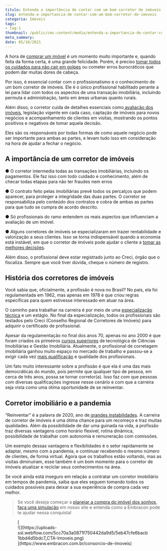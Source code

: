 ```yaml
---
titulo: Entenda a importância de contar com um bom corretor de imóveis
slug: entenda-a-importancia-de-contar-com-um-bom-corretor-de-imoveis
categoria: Imóveis
tags:
- tag-1
thumbnail: /public/cms-content/media/entenda-a-importancia-de-contar-com-um-bom-corretor-de-imoveis.jpg
meta_summary: 
date: 05/10/2021
---
```

A hora de [comprar um imóvel](https://www.embracon.com.br/consorcio-de-imoveis) é um momento muito importante e, quando feita da forma certa, é uma grande felicidade. Porém, é preciso [tomar todos os cuidados para não cair em golpes](https://www.embracon.com.br/blog/fraude-em-consorcio-como-nao-cair-em-golpes) ou cometer erros burocráticos que podem dar muitas dores de cabeça.

Por isso, é essencial contar com o profissionalismo e o conhecimento de um bom corretor de imóveis. Ele é o único profissional habilitado perante a lei para lidar com todos os aspectos de uma transação imobiliária, incluindo permuta e administração, tanto em áreas urbanas quanto rurais.

Além disso, o corretor cuida de detalhes essenciais como[ avaliação dos imóveis](https://www.embracon.com.br/blog/quer-alugar-o-seu-segundo-imovel-saiba-como-valoriza-lo), legislação vigente em cada caso, captação de imóveis para novos negócios e acompanhamento de clientes em visitas, mostrando os pontos positivos e negativos de tomar aquela decisão.

Eles são os responsáveis por todas formas de como aquele negócio pode ser importante para ambas as partes, e levam tudo isso em consideração na hora de ajudar a fechar o negócio.

A importância de um corretor de imóveis
---------------------------------------

● O corretor intermedia todas as transações imobiliárias, incluindo os pagamentos. Ele faz isso com todo cuidado e conhecimento, além de checar todas etapas para não ter fraudes nem erros

● O contrato feito pelas imobiliárias prevê todos os percalços que podem aparecer, para proteger a integridade das duas partes. O corretor se responsabiliza pelo conteúdo dos contratos e cobra de ambas as partes para que tudo se cumpra de acordo descrito.

● Só profissionais do ramo entendem os reais aspectos que influenciam a avaliação de um imóvel.

● Alguns corretores de imóveis se especializaram em trazer rentabilidade e valorização a seus clientes. Isso se torna indispensável quando a economia está instável, em que o corretor de imóveis pode ajudar o cliente a [tomar as melhores decisões](https://www.embracon.com.br/blog/saiba-o-que-levar-em-consideracao-antes-de-comprar-um-imovel).

Além disso, o profissional deve estar registrado junto ao Creci, órgão que o fiscaliza. Sempre que você tiver dúvida, cheque o número de registro.

História dos corretores de imóveis 
-----------------------------------

Você sabia que, oficialmente, a profissão é nova no Brasil? No país, ela foi regulamentada em 1962, mas apenas em 1978 é que criou regras específicas para quem estivesse interessado em atuar na área.

O caminho para trabalhar na carreira é por meio de uma [especialização técnica](https://www.embracon.com.br/blog/segunda-graduacao-ou-pos-graduacao-qual-e-a-melhor-opcao) e um estágio. No final da especialização, todos os profissionais são testados pelo Creci (Conselho Regional de Corretores de Imóveis) para adquirir o certificado de profissional.

Apesar da regulamentação no final dos anos 70, apenas no ano 2000 é que foram criados os primeiros [cursos superiores](https://www.embracon.com.br/blog/quais-carreiras-estarao-em-alta-nos-proximos-anos-descubra-aqui) de tecnológica de Ciências Imobiliárias e Gestão Imobiliária. Atualmente, o profissional de corretagem imobiliária ganhou muito espaço no mercado de trabalho e passou-se a exigir cada vez [mais qualificação](https://www.embracon.com.br/blog/entenda-qual-e-a-importancia-da-faculdade-para-o-curriculo) e qualidade dos profissionais.

Um fato muito interessante sobre a profissão é que ela é uma das mais democráticas do mundo, pois permite que qualquer tipo de pessoa, em cerca de três anos, possa se tornar corretor(a). Isso faz com que pessoas com diversas qualificações ingresse nesse cenário e com que a carreira seja vista como uma ótima oportunidade de se reinventar.

Corretor imobiliário e a pandemia
---------------------------------

“Reinventar” é a palavra de 2020, ano de[ grandes instabilidades](https://www.embracon.com.br/blog/entenda-como-o-consorcio-pode-te-ajudar-a-manter-a-estabilidade-financeira). A carreira de corretor de imóveis é uma ótima chance para um recomeço e traz muitas qualidades. Além da possibilidade de dar uma guinada na vida, a profissão traz diversas vantagens como horário flexível, rotina dinâmica, possibilidade de trabalhar com autonomia e remuneração com comissões.

Um exemplo dessas vantagens e flexibilidades é o setor rapidamente se adaptar, mesmo com a pandemia, e continuar recebendo o mesmo número de clientes, de forma virtual. Agora que os trabalhos estão voltando, mas as visitas diminuíram, esse também é um bom momento para o corretor de imóveis atualizar e reciclar seus conhecimentos na área.

Se você ainda está inseguro em relação a contratar um corretor imobiliário em tempos de pandemia, saiba que eles seguem tomando todos os cuidados possíveis para deixar a sua experiência de compra cada vez melhor.

> Se você deseja começar a [planejar a compra do imóvel dos sonhos](https://www.embracon.com.br/blog/hora-certa-comprar-imovel), [faça uma simulação](https://www.embracon.com.br/consorcio) em nosso site e entenda como a Embracon pode te ajudar nessa conquista!

<figure class="w-richtext-figure-type-image w-richtext-align-center">[<div>![](https://uploads-ssl.webflow.com/5cc70a3a0871f750442da9d5/5eb47cfe6bacb1bbd4d5bdc7_CTA-Imoveis.png)</div>](https://www.embracon.com.br/consorcio-de-imoveis)</figure>
